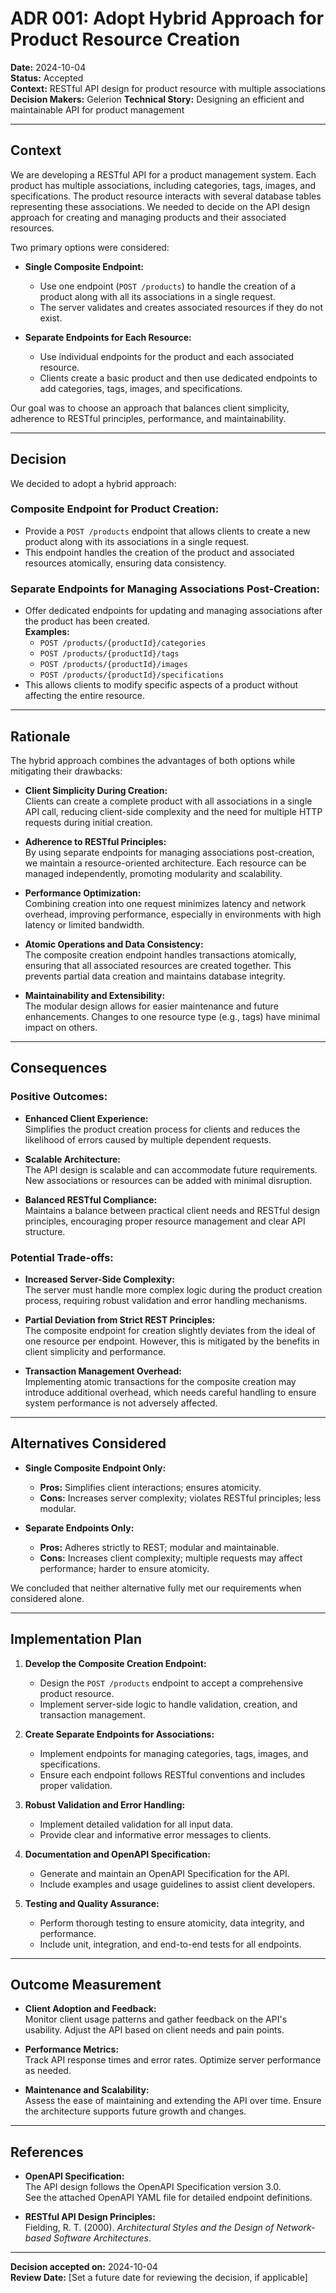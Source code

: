# ADR 001: Adopt Hybrid Approach for Product Resource Creation

**Date:** 2024-10-04  
**Status:** Accepted  
**Context:** RESTful API design for product resource with multiple associations  
**Decision Makers:** Gelerion
**Technical Story:** Designing an efficient and maintainable API for product management

---

## Context

We are developing a RESTful API for a product management system. Each product has multiple associations, including categories, tags, images, and specifications. The product resource interacts with several database tables representing these associations. We needed to decide on the API design approach for creating and managing products and their associated resources.

Two primary options were considered:

- **Single Composite Endpoint:**
  - Use one endpoint (`POST /products`) to handle the creation of a product along with all its associations in a single request.
  - The server validates and creates associated resources if they do not exist.
  
- **Separate Endpoints for Each Resource:**
  - Use individual endpoints for the product and each associated resource.
  - Clients create a basic product and then use dedicated endpoints to add categories, tags, images, and specifications.

Our goal was to choose an approach that balances client simplicity, adherence to RESTful principles, performance, and maintainability.

---

## Decision

We decided to adopt a hybrid approach:

### Composite Endpoint for Product Creation:

- Provide a `POST /products` endpoint that allows clients to create a new product along with its associations in a single request.
- This endpoint handles the creation of the product and associated resources atomically, ensuring data consistency.

### Separate Endpoints for Managing Associations Post-Creation:

- Offer dedicated endpoints for updating and managing associations after the product has been created.  
  **Examples:**
  - `POST /products/{productId}/categories`
  - `POST /products/{productId}/tags`
  - `POST /products/{productId}/images`
  - `POST /products/{productId}/specifications`
- This allows clients to modify specific aspects of a product without affecting the entire resource.

---

## Rationale

The hybrid approach combines the advantages of both options while mitigating their drawbacks:

- **Client Simplicity During Creation:**  
  Clients can create a complete product with all associations in a single API call, reducing client-side complexity and the need for multiple HTTP requests during initial creation.

- **Adherence to RESTful Principles:**  
  By using separate endpoints for managing associations post-creation, we maintain a resource-oriented architecture. Each resource can be managed independently, promoting modularity and scalability.

- **Performance Optimization:**  
  Combining creation into one request minimizes latency and network overhead, improving performance, especially in environments with high latency or limited bandwidth.

- **Atomic Operations and Data Consistency:**  
  The composite creation endpoint handles transactions atomically, ensuring that all associated resources are created together. This prevents partial data creation and maintains database integrity.

- **Maintainability and Extensibility:**  
  The modular design allows for easier maintenance and future enhancements. Changes to one resource type (e.g., tags) have minimal impact on others.

---

## Consequences

### Positive Outcomes:

- **Enhanced Client Experience:**  
  Simplifies the product creation process for clients and reduces the likelihood of errors caused by multiple dependent requests.

- **Scalable Architecture:**  
  The API design is scalable and can accommodate future requirements. New associations or resources can be added with minimal disruption.

- **Balanced RESTful Compliance:**  
  Maintains a balance between practical client needs and RESTful design principles, encouraging proper resource management and clear API structure.

### Potential Trade-offs:

- **Increased Server-Side Complexity:**  
  The server must handle more complex logic during the product creation process, requiring robust validation and error handling mechanisms.

- **Partial Deviation from Strict REST Principles:**  
  The composite endpoint for creation slightly deviates from the ideal of one resource per endpoint. However, this is mitigated by the benefits in client simplicity and performance.

- **Transaction Management Overhead:**  
  Implementing atomic transactions for the composite creation may introduce additional overhead, which needs careful handling to ensure system performance is not adversely affected.

---

## Alternatives Considered

- **Single Composite Endpoint Only:**
  - **Pros:** Simplifies client interactions; ensures atomicity.
  - **Cons:** Increases server complexity; violates RESTful principles; less modular.

- **Separate Endpoints Only:**
  - **Pros:** Adheres strictly to REST; modular and maintainable.
  - **Cons:** Increases client complexity; multiple requests may affect performance; harder to ensure atomicity.

We concluded that neither alternative fully met our requirements when considered alone.

---

## Implementation Plan

1. **Develop the Composite Creation Endpoint:**
   - Design the `POST /products` endpoint to accept a comprehensive product resource.
   - Implement server-side logic to handle validation, creation, and transaction management.

2. **Create Separate Endpoints for Associations:**
   - Implement endpoints for managing categories, tags, images, and specifications.
   - Ensure each endpoint follows RESTful conventions and includes proper validation.

3. **Robust Validation and Error Handling:**
   - Implement detailed validation for all input data.
   - Provide clear and informative error messages to clients.

4. **Documentation and OpenAPI Specification:**
   - Generate and maintain an OpenAPI Specification for the API.
   - Include examples and usage guidelines to assist client developers.

5. **Testing and Quality Assurance:**
   - Perform thorough testing to ensure atomicity, data integrity, and performance.
   - Include unit, integration, and end-to-end tests for all endpoints.

---

## Outcome Measurement

- **Client Adoption and Feedback:**  
  Monitor client usage patterns and gather feedback on the API's usability. Adjust the API based on client needs and pain points.

- **Performance Metrics:**  
  Track API response times and error rates. Optimize server performance as needed.

- **Maintenance and Scalability:**  
  Assess the ease of maintaining and extending the API over time. Ensure the architecture supports future growth and changes.

---

## References

- **OpenAPI Specification:**  
  The API design follows the OpenAPI Specification version 3.0.  
  See the attached OpenAPI YAML file for detailed endpoint definitions.

- **RESTful API Design Principles:**  
  Fielding, R. T. (2000). *Architectural Styles and the Design of Network-based Software Architectures*.

---

**Decision accepted on:** 2024-10-04  
**Review Date:** [Set a future date for reviewing the decision, if applicable]
